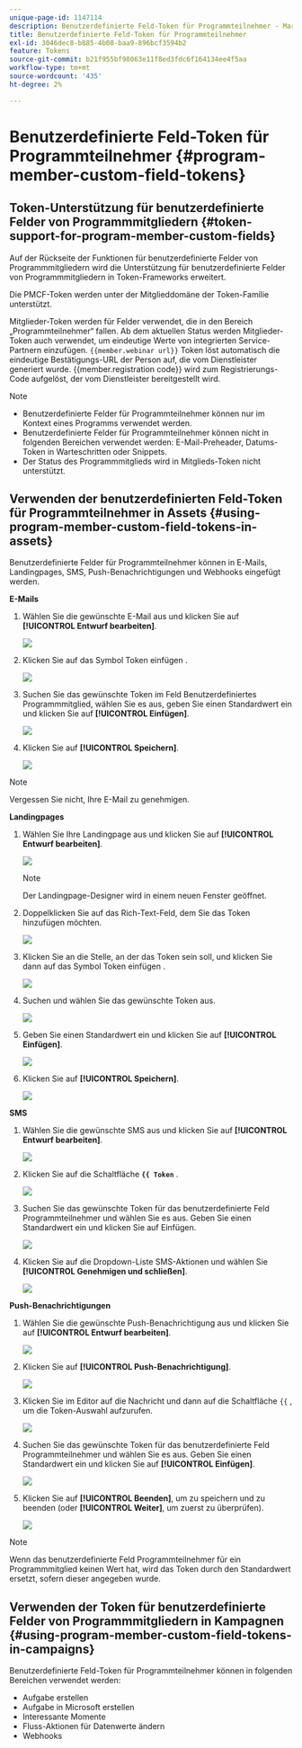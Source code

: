 ```yaml
---
unique-page-id: 1147114
description: Benutzerdefinierte Feld-Token für Programmteilnehmer - Marketo-Dokumente - Produktdokumentation
title: Benutzerdefinierte Feld-Token für Programmteilnehmer
exl-id: 3046dec8-b885-4b08-baa9-896bcf3594b2
feature: Tokens
source-git-commit: b21f955bf98063e11f8ed3fdc6f164134ee4f5aa
workflow-type: tm+mt
source-wordcount: '435'
ht-degree: 2%

---
```


# Benutzerdefinierte Feld-Token für Programmteilnehmer {#program-member-custom-field-tokens}

## Token-Unterstützung für benutzerdefinierte Felder von Programmmitgliedern {#token-support-for-program-member-custom-fields}

Auf der Rückseite der Funktionen für benutzerdefinierte Felder von Programmmitgliedern wird die Unterstützung für benutzerdefinierte Felder von Programmmitgliedern in Token-Frameworks erweitert.

Die PMCF-Token werden unter der Mitglieddomäne der Token-Familie unterstützt.

Mitglieder-Token werden für Felder verwendet, die in den Bereich „Programmteilnehmer“ fallen. Ab dem aktuellen Status werden Mitglieder-Token auch verwendet, um eindeutige Werte von integrierten Service-Partnern einzufügen. `{{member.webinar url}}` Token löst automatisch die eindeutige Bestätigungs-URL der Person auf, die vom Dienstleister generiert wurde. {{member.registration code}} wird zum Registrierungs-Code aufgelöst, der vom Dienstleister bereitgestellt wird.

>[!NOTE]
>
>* Benutzerdefinierte Felder für Programmteilnehmer können nur im Kontext eines Programms verwendet werden.
>* Benutzerdefinierte Felder für Programmteilnehmer können nicht in folgenden Bereichen verwendet werden: E-Mail-Preheader, Datums-Token in Warteschritten oder Snippets.
>* Der Status des Programmmitglieds wird in Mitglieds-Token nicht unterstützt.

## Verwenden der benutzerdefinierten Feld-Token für Programmteilnehmer in Assets {#using-program-member-custom-field-tokens-in-assets}

Benutzerdefinierte Felder für Programmteilnehmer können in E-Mails, Landingpages, SMS, Push-Benachrichtigungen und Webhooks eingefügt werden.

**E-Mails**

1. Wählen Sie die gewünschte E-Mail aus und klicken Sie auf **[!UICONTROL Entwurf bearbeiten]**.

   ![](assets/program-member-custom-field-tokens-1.png)

1. Klicken Sie auf das Symbol Token einfügen .

   ![](assets/program-member-custom-field-tokens-2.png)

1. Suchen Sie das gewünschte Token im Feld Benutzerdefiniertes Programmmitglied, wählen Sie es aus, geben Sie einen Standardwert ein und klicken Sie auf **[!UICONTROL Einfügen]**.

   ![](assets/program-member-custom-field-tokens-3.png)

1. Klicken Sie auf **[!UICONTROL Speichern]**.

   ![](assets/program-member-custom-field-tokens-4.png)

>[!NOTE]
>
>Vergessen Sie nicht, Ihre E-Mail zu genehmigen.

**Landingpages**

1. Wählen Sie Ihre Landingpage aus und klicken Sie auf **[!UICONTROL Entwurf bearbeiten]**.

   ![](assets/program-member-custom-field-tokens-5.png)

   >[!NOTE]
   >
   >Der Landingpage-Designer wird in einem neuen Fenster geöffnet.

1. Doppelklicken Sie auf das Rich-Text-Feld, dem Sie das Token hinzufügen möchten.

   ![](assets/program-member-custom-field-tokens-6.png)

1. Klicken Sie an die Stelle, an der das Token sein soll, und klicken Sie dann auf das Symbol Token einfügen .

   ![](assets/program-member-custom-field-tokens-7.png)

1. Suchen und wählen Sie das gewünschte Token aus.

   ![](assets/program-member-custom-field-tokens-8.png)

1. Geben Sie einen Standardwert ein und klicken Sie auf **[!UICONTROL Einfügen]**.

   ![](assets/program-member-custom-field-tokens-9.png)

1. Klicken Sie auf **[!UICONTROL Speichern]**.

   ![](assets/program-member-custom-field-tokens-10.png)

**SMS**

1. Wählen Sie die gewünschte SMS aus und klicken Sie auf **[!UICONTROL Entwurf bearbeiten]**.

   ![](assets/program-member-custom-field-tokens-11.png)

1. Klicken Sie auf die Schaltfläche **`{{ Token`** .

   ![](assets/program-member-custom-field-tokens-12.png)

1. Suchen Sie das gewünschte Token für das benutzerdefinierte Feld Programmteilnehmer und wählen Sie es aus. Geben Sie einen Standardwert ein und klicken Sie auf Einfügen.

   ![](assets/program-member-custom-field-tokens-13.png)

1. Klicken Sie auf die Dropdown-Liste SMS-Aktionen und wählen Sie **[!UICONTROL Genehmigen und schließen]**.

   ![](assets/program-member-custom-field-tokens-14.png)

**Push-Benachrichtigungen**

1. Wählen Sie die gewünschte Push-Benachrichtigung aus und klicken Sie auf **[!UICONTROL Entwurf bearbeiten]**.

   ![](assets/program-member-custom-field-tokens-15.png)

1. Klicken Sie auf **[!UICONTROL Push-Benachrichtigung]**.

   ![](assets/program-member-custom-field-tokens-16.png)

1. Klicken Sie im Editor auf die Nachricht und dann auf die Schaltfläche `{{` , um die Token-Auswahl aufzurufen.

   ![](assets/program-member-custom-field-tokens-17.png)

1. Suchen Sie das gewünschte Token für das benutzerdefinierte Feld Programmteilnehmer und wählen Sie es aus. Geben Sie einen Standardwert ein und klicken Sie auf **[!UICONTROL Einfügen]**.

   ![](assets/program-member-custom-field-tokens-18.png)

1. Klicken Sie auf **[!UICONTROL Beenden]**, um zu speichern und zu beenden (oder **[!UICONTROL Weiter]**, um zuerst zu überprüfen).

   ![](assets/program-member-custom-field-tokens-19.png)

>[!NOTE]
>
>Wenn das benutzerdefinierte Feld Programmteilnehmer für ein Programmmitglied keinen Wert hat, wird das Token durch den Standardwert ersetzt, sofern dieser angegeben wurde.

## Verwenden der Token für benutzerdefinierte Felder von Programmmitgliedern in Kampagnen {#using-program-member-custom-field-tokens-in-campaigns}

Benutzerdefinierte Feld-Token für Programmteilnehmer können in folgenden Bereichen verwendet werden:

* Aufgabe erstellen
* Aufgabe in Microsoft erstellen
* Interessante Momente
* Fluss-Aktionen für Datenwerte ändern
* Webhooks
